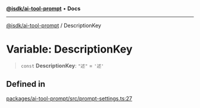 [**@isdk/ai-tool-prompt**](../README.md) • **Docs**

***

[@isdk/ai-tool-prompt](../globals.md) / DescriptionKey

# Variable: DescriptionKey

> `const` **DescriptionKey**: `"述"` = `'述'`

## Defined in

[packages/ai-tool-prompt/src/prompt-settings.ts:27](https://github.com/isdk/ai-tool-prompt.js/blob/db68a2def162f8b3a993e98a144d8f84707a7b4f/src/prompt-settings.ts#L27)
